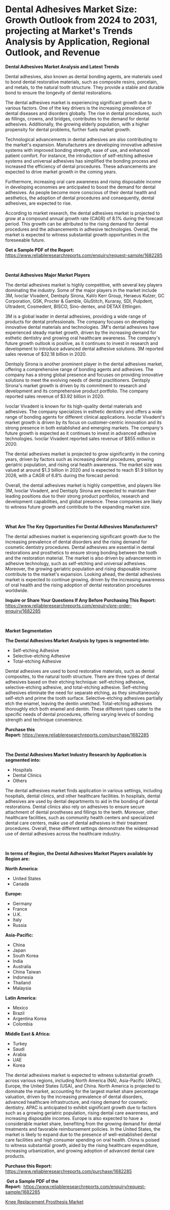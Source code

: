 <p><h1>Dental Adhesives Market Size: Growth Outlook from 2024 to 2031, projecting at Market's Trends Analysis by Application, Regional Outlook, and Revenue</h1></p><p><strong>Dental Adhesives Market Analysis and Latest Trends</strong></p>
<p><p>Dental adhesives, also known as dental bonding agents, are materials used to bond dental restorative materials, such as composite resins, porcelain, and metals, to the natural tooth structure. They provide a stable and durable bond to ensure the longevity of dental restorations.</p><p>The dental adhesives market is experiencing significant growth due to various factors. One of the key drivers is the increasing prevalence of dental diseases and disorders globally. The rise in dental procedures, such as fillings, crowns, and bridges, contributes to the demand for dental adhesives. Additionally, the growing elderly population, with a higher propensity for dental problems, further fuels market growth.</p><p>Technological advancements in dental adhesives are also contributing to the market's expansion. Manufacturers are developing innovative adhesive systems with improved bonding strength, ease of use, and enhanced patient comfort. For instance, the introduction of self-etching adhesive systems and universal adhesives has simplified the bonding process and increased the efficiency of dental procedures. These advancements are expected to drive market growth in the coming years.</p><p>Furthermore, increasing oral care awareness and rising disposable income in developing economies are anticipated to boost the demand for dental adhesives. As people become more conscious of their dental health and aesthetics, the adoption of dental procedures and consequently, dental adhesives, are expected to rise.</p><p>According to market research, the dental adhesives market is projected to grow at a compound annual growth rate (CAGR) of 8.1% during the forecast period. This growth can be attributed to the rising demand for dental procedures and the advancements in adhesive technologies. Overall, the market is expected to witness substantial growth opportunities in the foreseeable future.</p></p>
<p><strong>Get a Sample PDF of the Report:&nbsp;</strong> <a href="https://www.reliableresearchreports.com/enquiry/request-sample/1682285">https://www.reliableresearchreports.com/enquiry/request-sample/1682285</a></p>
<p>&nbsp;</p>
<p><strong>Dental Adhesives Major Market Players</strong></p>
<p><p>The dental adhesives market is highly competitive, with several key players dominating the industry. Some of the major players in the market include 3M, Ivoclar Vivadent, Dentsply Sirona, KaVo Kerr Group, Heraeus Kulzer, GC Corporation, GSK, Procter & Gamble, GluStitch, Kuraray, SDI, Pulpdent, Ultradent, Cosmedent, BISCO, Sino-dentex, and DETAX Ettlingen.</p><p>3M is a global leader in dental adhesives, providing a wide range of products for dental professionals. The company focuses on developing innovative dental materials and technologies. 3M's dental adhesives have experienced steady market growth, driven by the increasing demand for esthetic dentistry and growing oral healthcare awareness. The company's future growth outlook is positive, as it continues to invest in research and development to introduce advanced dental adhesive solutions. 3M reported sales revenue of $32.18 billion in 2020.</p><p>Dentsply Sirona is another prominent player in the dental adhesives market, offering a comprehensive range of bonding agents and adhesives. The company has a strong global presence and focuses on providing innovative solutions to meet the evolving needs of dental practitioners. Dentsply Sirona's market growth is driven by its commitment to research and development and its comprehensive product portfolio. The company reported sales revenue of $3.92 billion in 2020.</p><p>Ivoclar Vivadent is known for its high-quality dental materials and adhesives. The company specializes in esthetic dentistry and offers a wide range of bonding agents for different clinical applications. Ivoclar Vivadent's market growth is driven by its focus on customer-centric innovation and its strong presence in both established and emerging markets. The company's future growth is expected as it continues to invest in advanced adhesive technologies. Ivoclar Vivadent reported sales revenue of $855 million in 2020.</p><p>The dental adhesives market is projected to grow significantly in the coming years, driven by factors such as increasing dental procedures, growing geriatric population, and rising oral health awareness. The market size was valued at around $1.3 billion in 2020 and is expected to reach $1.9 billion by 2026, with a CAGR of 6.8% during the forecast period.</p><p>Overall, the dental adhesives market is highly competitive, and players like 3M, Ivoclar Vivadent, and Dentsply Sirona are expected to maintain their leading positions due to their strong product portfolios, research and development capabilities, and global presence. These companies are likely to witness future growth and contribute to the expanding market size.</p></p>
<p>&nbsp;</p>
<p><strong>What Are The Key Opportunities For Dental Adhesives Manufacturers?</strong></p>
<p><p>The dental adhesives market is experiencing significant growth due to the increasing prevalence of dental disorders and the rising demand for cosmetic dentistry procedures. Dental adhesives are essential in dental restorations and prosthetics to ensure strong bonding between the tooth and the restoration material. The market is also driven by advancements in adhesive technology, such as self-etching and universal adhesives. Moreover, the growing geriatric population and rising disposable income contribute to the market's expansion. Looking ahead, the dental adhesives market is expected to continue growing, driven by the increasing awareness of oral health and the rising adoption of dental restoration procedures worldwide.</p></p>
<p><strong>Inquire or Share Your Questions If Any Before Purchasing This Report:</strong> <a href="https://www.reliableresearchreports.com/enquiry/pre-order-enquiry/1682285">https://www.reliableresearchreports.com/enquiry/pre-order-enquiry/1682285</a></p>
<p>&nbsp;</p>
<p><strong>Market Segmentation</strong></p>
<p><strong>The Dental Adhesives Market Analysis by types is segmented into:</strong></p>
<p><ul><li>Self-etching Adhesive</li><li>Selective-etching Adhesive</li><li>Total-etching Adhesive</li></ul></p>
<p><p>Dental adhesives are used to bond restorative materials, such as dental composites, to the natural tooth structure. There are three types of dental adhesives based on their etching technique: self-etching adhesive, selective-etching adhesive, and total-etching adhesive. Self-etching adhesives eliminate the need for separate etching, as they simultaneously self-etch and prime the tooth surface. Selective-etching adhesives partially etch the enamel, leaving the dentin unetched. Total-etching adhesives thoroughly etch both enamel and dentin. These different types cater to the specific needs of dental procedures, offering varying levels of bonding strength and technique convenience.</p></p>
<p><strong>Purchase this Report:&nbsp;</strong><a href="https://www.reliableresearchreports.com/purchase/1682285">https://www.reliableresearchreports.com/purchase/1682285</a></p>
<p>&nbsp;</p>
<p><strong>The Dental Adhesives Market Industry Research by Application is segmented into:</strong></p>
<p><ul><li>Hospitals</li><li>Dental Clinics</li><li>Others</li></ul></p>
<p><p>The dental adhesives market finds application in various settings, including hospitals, dental clinics, and other healthcare facilities. In hospitals, dental adhesives are used by dental departments to aid in the bonding of dental restorations. Dental clinics also rely on adhesives to ensure secure attachment of dental prostheses and fillings to the teeth. Moreover, other healthcare facilities, such as community health centers and specialized dental care centers, make use of dental adhesives in their treatment procedures. Overall, these different settings demonstrate the widespread use of dental adhesives across the healthcare industry.</p></p>
<p>&nbsp;</p>
<p><strong>In terms of Region, the Dental Adhesives Market Players available by Region are:</strong></p>
<p>
    <p> <strong> North America: </strong>
        <ul>
            <li>United States</li>
            <li>Canada</li>
        </ul>
        </p> 
    <p> <strong> Europe: </strong>
        <ul>
            <li>Germany</li>
            <li>France</li>
            <li>U.K.</li>
            <li>Italy</li>
            <li>Russia</li>
        </ul>
        </p> 
    <p> <strong> Asia-Pacific: </strong>
        <ul>
            <li>China</li>
            <li>Japan</li>
            <li>South Korea</li>
            <li>India</li>
            <li>Australia</li>
            <li>China Taiwan</li>
            <li>Indonesia</li>
            <li>Thailand</li>
            <li>Malaysia</li>
        </ul>
        </p> 
    <p> <strong> Latin America: </strong>
        <ul>
            <li>Mexico</li>
            <li>Brazil</li>
            <li>Argentina Korea</li>
            <li>Colombia</li>
        </ul>
        </p> 
    <p> <strong> Middle East & Africa: </strong>
        <ul>
            <li>Turkey</li>
            <li>Saudi</li>
            <li>Arabia</li>
            <li>UAE</li>
            <li>Korea</li>
        </ul>
    </p>
    </p>
<p><p>The dental adhesives market is expected to witness substantial growth across various regions, including North America (NA), Asia-Pacific (APAC), Europe, the United States (USA), and China. North America is projected to dominate the market, accounting for the largest market share percentage valuation, driven by the increasing prevalence of dental disorders, advanced healthcare infrastructure, and rising demand for cosmetic dentistry. APAC is anticipated to exhibit significant growth due to factors such as a growing geriatric population, rising dental care awareness, and increasing disposable incomes. Europe is also expected to have a considerable market share, benefiting from the growing demand for dental treatments and favorable reimbursement policies. In the United States, the market is likely to expand due to the presence of well-established dental care facilities and high consumer spending on oral health. China is poised to witness substantial growth, aided by the rising healthcare expenditure, increasing urbanization, and growing adoption of advanced dental care products.</p></p>
<p><strong>Purchase this Report: </strong><a href="https://www.reliableresearchreports.com/purchase/1682285">https://www.reliableresearchreports.com/purchase/1682285</a></p>
<p>&nbsp;<strong>Get a Sample PDF of the Report:&nbsp;&nbsp;</strong><a href="https://www.reliableresearchreports.com/enquiry/request-sample/1682285">https://www.reliableresearchreports.com/enquiry/request-sample/1682285</a></p>
<p><strong></strong></p>
<p><p><a href="https://github.com/WillieWoodard/Market-Research-Report-List-3/blob/main/knee-replacement-prosthesis-market.md">Knee Replacement Prosthesis Market</a></p></p>